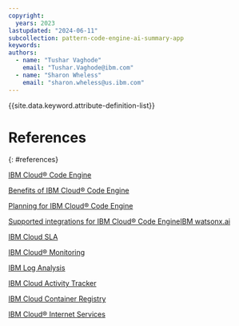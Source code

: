 ```yaml
---
copyright:
  years: 2023
lastupdated: "2024-06-11"
subcollection: pattern-code-engine-ai-summary-app
keywords:
authors:
  - name: "Tushar Vaghode"
    email: "Tushar.Vaghode@ibm.com"
  - name: "Sharon Wheless"
    email: "sharon.wheless@us.ibm.com"
---
```


{{site.data.keyword.attribute-definition-list}}

# References
{: #references}

[IBM Cloud® Code Engine](https://cloud.ibm.com/docs/codeengine)

[Benefits of IBM Cloud® Code Engine](https://cloud.ibm.com/docs/codeengine?topic=codeengine-about#benefits)

[Planning for IBM Cloud® Code Engine](https://cloud.ibm.com/docs/codeengine?topic=codeengine-plan-codeengine)

[Supported integrations for IBM Cloud® Code Engine](https://cloud.ibm.com/docs/codeengine?topic=codeengine-supported-integrations)[IBM watsonx.ai](https://www.ibm.com/watsonx)

[IBM Cloud SLA](https://www.ibm.com/support/customer/csol/terms/?id=i126-9268&lc=en)

[IBM Cloud® Monitoring](https://cloud.ibm.com/docs/monitoring?topic=monitoring-getting-started)

[IBM Log Analysis](https://cloud.ibm.com/docs/log-analysis?topic=log-analysis-getting-started)

[IBM Cloud Activity Tracker](https://cloud.ibm.com/docs/activity-tracker?topic=activity-tracker-getting-started)

[IBM Cloud Container Registry](https://cloud.ibm.com/docs/Registry?topic=Registry-getting-started#getting-started)

[IBM Cloud® Internet Services](https://cloud.ibm.com/docs/cis?topic=cis-getting-started)
